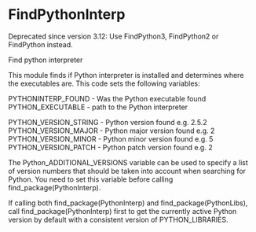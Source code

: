   

# FindPythonInterp  

Deprecated since version 3.12: Use FindPython3, FindPython2 or FindPython instead.
  

Find python interpreter  

This module finds if Python interpreter is installed and determines
where the executables are.  This code sets the following variables:  

PYTHONINTERP_FOUND         - Was the Python executable found
PYTHON_EXECUTABLE          - path to the Python interpreter

  

PYTHON_VERSION_STRING      - Python version found e.g. 2.5.2
PYTHON_VERSION_MAJOR       - Python major version found e.g. 2
PYTHON_VERSION_MINOR       - Python minor version found e.g. 5
PYTHON_VERSION_PATCH       - Python patch version found e.g. 2

  

The Python_ADDITIONAL_VERSIONS variable can be used to specify a list
of version numbers that should be taken into account when searching
for Python.  You need to set this variable before calling
find_package(PythonInterp).  

If calling both find_package(PythonInterp) and
find_package(PythonLibs), call find_package(PythonInterp) first to
get the currently active Python version by default with a consistent version
of PYTHON_LIBRARIES.  

